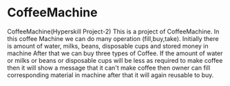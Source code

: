 # CoffeeMachine
CoffeeMachine(Hyperskill Project-2)
This is a project of CoffeeMachine.
In this coffee Machine we can do many operation (fill,buy,take).
Initially there is amount of water, milks, beans, disposable cups and stored money in machine
After that we can buy three types of Coffee.
If the amount of water or milks or beans or disposable cups will be less as required to make coffee then it will show a message that
it can't make coffee then owner can fill corresponding material in machine after that it will again reusable to buy.
